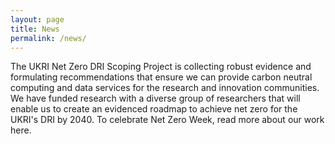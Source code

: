 ```yaml
---
layout: page
title: News
permalink: /news/
---
```

The UKRI Net Zero DRI Scoping Project is collecting robust evidence and formulating recommendations that ensure we can provide carbon neutral computing and data services for the research and innovation communities. We have funded research with a diverse group of researchers that will enable us to create an evidenced roadmap to achieve net zero for the UKRI's DRI by 2040. 
To celebrate Net Zero Week, read more about our work here.


